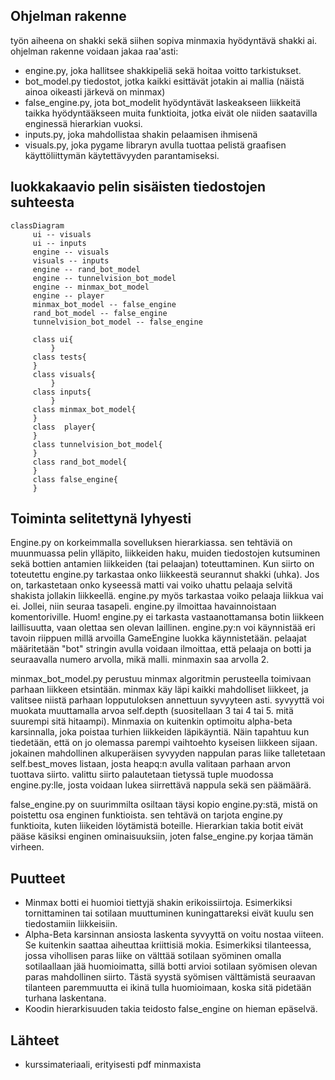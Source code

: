## Ohjelman rakenne

työn aiheena on shakki sekä siihen sopiva minmaxia hyödyntävä shakki ai.
ohjelman rakenne voidaan jakaa raa'asti:
- engine.py, joka hallitsee shakkipeliä sekä hoitaa voitto tarkistukset.
- bot_model.py tiedostot, jotka kaikki esittävät jotakin ai mallia (näistä ainoa oikeasti järkevä on minmax)
- false_engine.py, jota bot_modelit hyödyntävät laskeakseen liikkeitä taikka hyödyntääkseen muita funktioita, jotka eivät ole niiden saatavilla enginessä hierarkian vuoksi.
- inputs.py, joka mahdollistaa shakin pelaamisen ihmisenä
- visuals.py, joka pygame libraryn avulla tuottaa pelistä graafisen käyttöliittymän käytettävyyden parantamiseksi.

## luokkakaavio pelin sisäisten tiedostojen suhteesta
 ```mermaid
 classDiagram
      ui -- visuals
      ui -- inputs
      engine -- visuals
      visuals -- inputs
      engine -- rand_bot_model
      engine -- tunnelvision_bot_model
      engine -- minmax_bot_model
      engine -- player
      minmax_bot_model -- false_engine
      rand_bot_model -- false_engine
      tunnelvision_bot_model -- false_engine
         
      class ui{
          }
      class tests{
      }
      class visuals{
          }
      class inputs{
          }
      class minmax_bot_model{
      }
      class  player{
      }
      class tunnelvision_bot_model{
      }
      class rand_bot_model{
      }
      class false_engine{
      }
```
## Toiminta selitettynä lyhyesti
Engine.py on korkeimmalla sovelluksen hierarkiassa. sen tehtäviä on muunmuassa pelin ylläpito, liikkeiden haku, muiden tiedostojen kutsuminen sekä bottien antamien liikkeiden (tai pelaajan) toteuttaminen. Kun siirto on toteutettu engine.py tarkastaa onko liikkeestä seurannut shakki (uhka). Jos on, tarkastetaan onko kyseessä matti vai voiko uhattu pelaaja selvitä shakista jollakin liikkeellä. engine.py myös tarkastaa voiko pelaaja liikkua vai ei. Jollei, niin seuraa tasapeli. engine.py ilmoittaa havainnoistaan komentoriville. Huom! engine.py ei tarkasta vastaanottamansa botin liikkeen laillisuutta, vaan olettaa sen olevan laillinen. engine.py:n voi käynnistää eri tavoin riippuen millä arvoilla GameEngine luokka käynnistetään. pelaajat määritetään "bot" stringin avulla voidaan ilmoittaa, että pelaaja on botti ja seuraavalla numero arvolla, mikä malli. minmaxin saa arvolla 2.

minmax_bot_model.py perustuu minmax algoritmin perusteella toimivaan parhaan liikkeen etsintään. minmax käy läpi kaikki mahdolliset liikkeet, ja valitsee niistä parhaan lopputuloksen annettuun syvyyteen asti. syvyyttä voi muokata muuttamalla arvoa self.depth (suositellaan 3 tai 4 tai 5. mitä suurempi sitä hitaampi). Minmaxia on kuitenkin optimoitu alpha-beta karsinnalla, joka poistaa turhien liikkeiden läpikäyntiä. Näin tapahtuu kun tiedetään, että on jo olemassa parempi vaihtoehto kyseisen liikkeen sijaan. jokainen mahdollinen alkuperäisen syvyyden nappulan paras liike talletetaan self.best_moves listaan, josta heapq:n avulla valitaan parhaan arvon tuottava siirto. valittu siirto palautetaan tietyssä tuple muodossa engine.py:lle, josta voidaan lukea siirrettävä nappula sekä sen päämäärä.

false_engine.py on suurimmilta osiltaan täysi kopio engine.py:stä, mistä on poistettu osa enginen funktioista. sen tehtävä on tarjota engine.py funktioita, kuten liikeiden löytämistä boteille. Hierarkian takia botit eivät pääse käsiksi enginen ominaisuuksiin, joten false_engine.py korjaa tämän virheen.

## Puutteet
- Minmax botti ei huomioi tiettyjä shakin erikoissiirtoja. Esimerkiksi tornittaminen tai sotilaan muuttuminen kuningattareksi eivät kuulu sen tiedostamiin liikkeisiin.
- Alpha-Beta karsinnan ansiosta laskenta syvyyttä on voitu nostaa viiteen. Se kuitenkin saattaa aiheuttaa kriittisiä mokia. Esimerkiksi tilanteessa, jossa vihollisen paras liike on välttää sotilaan syöminen omalla sotilaallaan jää huomioimatta, sillä botti arvioi sotilaan syömisen olevan paras mahdollinen siirto. Tästä syystä syömisen välttämistä seuraavan tilanteen paremmuutta ei ikinä tulla huomioimaan, koska sitä pidetään turhana laskentana.
- Koodin hierarkisuuden takia teidosto false_engine on hieman epäselvä.

## Lähteet
- kurssimateriaali, erityisesti pdf minmaxista
